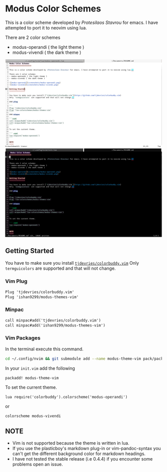 Modus Color Schemes
=====================

This is a color scheme developed by *Protesilaos Stavrou* for emacs. I have attempted to port it to neovim using lua.  

There are 2 color schemes

- modus-operandi ( the light theme )
- modus-vivendi ( the dark theme )

![modus-operandi](./screenshots/Screenshot%20from%202020-09-02%2009-10-24.png)  
![modus-vivendi](./screenshots/Screenshot%20from%202020-09-02%2009-11-47.png)

Getting Started
---------------

You have to make sure you install [`tjdevries/colorbuddy.vim`](https://github.com/tjdevries/colorbuddy.vim)
Only `termguicolors` are supported and that will not change.  

### Vim Plug

```
Plug 'tjdevries/colorbuddy.vim'
Plug 'ishan9299/modus-themes-vim'
```

### Minpac

```viml
call minpac#add('tjdevries/colorbuddy.vim')
call minpac#add('ishan9299/modus-themes-vim')
```

### Vim Packages
In the terminal execute this command.
```sh
cd ~/.config/nvim && git submodule add --name modus-theme-vim pack/packages/opt/modus-theme-vim
```
In your `init.vim` add the following
```
packadd! modus-theme-vim
```

To set the current theme.

```viml
lua require('colorbuddy').colorscheme('modus-operandi')
```
or
```
colorscheme modus-vivendi
```
NOTE
----

- Vim is not supported because the theme is written in lua.
- If you use the plasticboy's markdown plug-in or vim-pandoc-syntax you can't get the different background color for markdown headings.
- I have not tested the stable release (i.e 0.4.4) if you encounter some problems open an issue.
